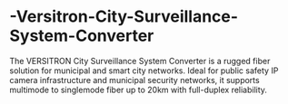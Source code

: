 # -Versitron-City-Surveillance-System-Converter
The VERSITRON City Surveillance System Converter is a rugged fiber solution for municipal and smart city networks. Ideal for public safety IP camera infrastructure and municipal security networks, it supports multimode to singlemode fiber up to 20km with full-duplex reliability.
